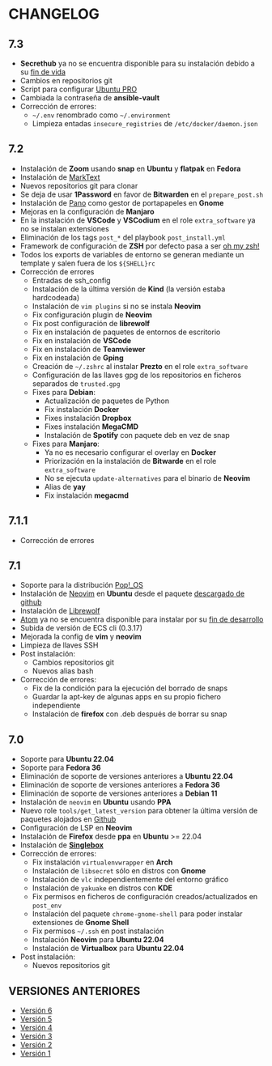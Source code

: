 # CHANGELOG

## 7.3

- **Secrethub** ya no se encuentra disponible para su instalación debido a su [fin de vida](https://secrethub.io/)
- Cambios en repositorios git
- Script para configurar [Ubuntu PRO](https://discourse.ubuntu.com/t/ubuntu-pro-beta-tutorial/31018)
- Cambiada la contraseña de **ansible-vault**
- Corrección de errores:
  - `~/.env` renombrado como `~/.environment`
  - Limpieza entadas `insecure_registries` de `/etc/docker/daemon.json`

## 7.2

- Instalación de **Zoom** usando __snap__ en **Ubuntu** y __flatpak__ en **Fedora**
- Instalación de [MarkText](https://github.com/marktext/marktext)
- Nuevos repositorios git para clonar
- Se deja de usar **1Password** en favor de **Bitwarden** en el `prepare_post.sh`
- Instalación de [Pano](https://github.com/oae/gnome-shell-pano) como gestor de portapapeles en **Gnome**
- Mejoras en la configuración de **Manjaro**
- En la instalación de **VSCode** y **VSCodium** en el role `extra_software` ya no se instalan extensiones
- Eliminación de los tags `post_*` del playbook `post_install.yml`
- Framework de configuración de **ZSH** por defecto pasa a ser [oh my zsh!](https://github.com/ohmyzsh/ohmyzsh)
- Todos los exports de variables de entorno se generan mediante un template y salen fuera de los `${SHELL}rc` 
- Corrección de errores
  - Entradas de ssh_config
  - Instalación de la última versión de **Kind** (la versión estaba hardcodeada)
  - Instalación de `vim plugins` si no se instala **Neovim**
  - Fix configuración plugin de **Neovim**
  - Fix post configuración de **librewolf**
  - Fix en instalación de paquetes de entornos de escritorio
  - Fix en instalación de **VSCode**
  - Fix en instalación de **Teamviewer**
  - Fix en instalación de **Gping**
  - Creación de `~/.zshrc` al instalar **Prezto** en el role `extra_software`
  - Configuración de las llaves gpg de los repositorios en ficheros separados de `trusted.gpg`
  - Fixes para **Debian**:
    - Actualización de paquetes de Python
    - Fix instalación **Docker**
    - Fixes instalación **Dropbox**
    - Fixes instalación **MegaCMD**
    - Instalación de **Spotify** con paquete deb en vez de snap
  - Fixes para **Manjaro**:
    - Ya no es necesario configurar el overlay en **Docker**
    - Priorización en la instalación de **Bitwarde** en el role `extra_software`
    - No se ejecuta `update-alternatives` para el binario de **Neovim**
    - Alias de **yay**
    - Fix instalación **megacmd**

## 7.1.1

- Corrección de errores

## 7.1

- Soporte para la distribución [Pop!_OS](https://pop.system76.com/)
- Instalación de [Neovim](https://neovim.io/) en **Ubuntu** desde el paquete [descargado de github](https://github.com/neovim/neovim/releases/latest)
- Instalación de [Librewolf](https://librewolf.net/)
- [Atom](https://atom.io/) ya no se encuentra disponible para instalar por su [fin de desarrollo](https://www.genbeta.com/desarrollo/github-anuncia-muerte-editor-codigo-atom-15-diciembre-su-atencion-se-centrara-vs-code)
- Subida de versión de ECS cli (0.3.17)
- Mejorada la config de **vim** y **neovim**
- Limpieza de llaves SSH
- Post instalación:
  - Cambios repositorios git
  - Nuevos alias bash
- Corrección de errores:
  - Fix de la condición para la ejecución del borrado de snaps
  - Guardar la apt-key de algunas apps en su propio fichero independiente
  - Instalación de **firefox** con .deb después de borrar su snap

## 7.0

- Soporte para **Ubuntu 22.04**
- Soporte para **Fedora 36**
- Eliminación de soporte de versiones anteriores a **Ubuntu 22.04**
- Eliminación de soporte de versiones anteriores a **Fedora 36**
- Eliminación de soporte de versiones anteriores a **Debian 11**
- Instalación de `neovim` en **Ubuntu** usando __PPA__
- Nuevo role `tools/get_latest_version` para obtener la última versión de paquetes alojados en [Github](https://github.com)
- Configuración de LSP en **Neovim**
- Instalación de **Firefox** desde __ppa__ en **Ubuntu** >= 22.04
- Instalación de [**Singlebox**](https://webcatalog.io/singlebox/)
- Corrección de errores:
  - Fix instalación `virtualenvwrapper` en **Arch**
  - Instalación de `libsecret` sólo en distros con **Gnome**
  - Instalación de `vlc` independientemente del entorno gráfico
  - Instalación de `yakuake` en distros con **KDE**
  - Fix permisos en ficheros de configuración creados/actualizados en `post_env`
  - Instalación del paquete `chrome-gnome-shell` para poder instalar extensiones de **Gnome Shell**
  - Fix permisos `~/.ssh` en post instalación
  - Instalación **Neovim** para **Ubuntu 22.04**
  - Instalación de **Virtualbox** para **Ubuntu 22.04**
- Post instalación:
  - Nuevos repositorios git

## VERSIONES ANTERIORES

- [Versión 6](changelog/v6.md)
- [Versión 5](changelog/v5.md)
- [Versión 4](changelog/v4.md)
- [Versión 3](changelog/v3.md)
- [Versión 2](changelog/v2.md)
- [Versión 1](changelog/v1.md)
